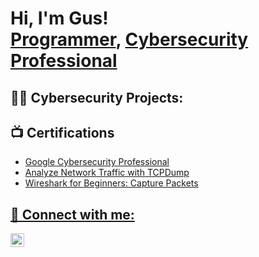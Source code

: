 <h1>Hi, I'm Gus! <br/><a href="https://github.com/GusHolland1">Programmer</a>, <a href="https://www.linkedin.com/in/Gus-Holland/">Cybersecurity Professional</a></h1>

<h2>👨‍💻 Cybersecurity Projects:</h2>

<h2>📺 Certifications</h2>

- <a href="https://coursera.org/share/02d2116af6ec51bbc7a8c346b0914c9b">Google Cybersecurity Professional
- <a href="https://coursera.org/share/311cc17ff9773fe31531f8acae3ac83d">Analyze Network Traffic with TCPDump
- <a href="https://coursera.org/share/6e8b929f9dcb0e8dedf16d0aa73b7cfc">Wireshark for Beginners: Capture Packets

<h2> 🤳 Connect with me:</h2>

[<img align="left" alt="JoshMadakor | LinkedIn" width="22px" src="https://cdn.jsdelivr.net/npm/simple-icons@v3/icons/linkedin.svg" />][linkedin]

[linkedin]: https://linkedin.com/in/Gus-Holland

<!--
**joshmadakor1/joshmadakor1** is a ✨ _special_ ✨ repository because its `README.md` (this file) appears on your GitHub profile.

Here are some ideas to get you started:

- 🔭 I’m currently working on ...
- 🌱 I’m currently learning ...
- 👯 I’m looking to collaborate on ...
- 🤔 I’m looking for help with ...
- 💬 Ask me about ...
- 📫 How to reach me: ...
- 😄 Pronouns: ...
- ⚡ Fun fact: ...
-->
